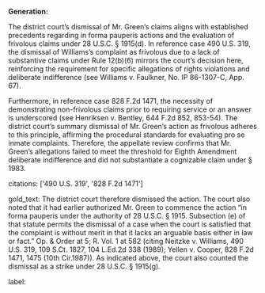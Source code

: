 **Generation:**

The district court’s dismissal of Mr. Green’s claims aligns with established precedents regarding in forma pauperis actions and the evaluation of frivolous claims under 28 U.S.C. § 1915(d). In reference case 490 U.S. 319, the dismissal of Williams’s complaint as frivolous due to a lack of substantive claims under Rule 12(b)(6) mirrors the court’s decision here, reinforcing the requirement for specific allegations of rights violations and deliberate indifference (see Williams v. Faulkner, No. IP 86-1307-C, App. 67).

Furthermore, in reference case 828 F.2d 1471, the necessity of demonstrating non-frivolous claims prior to requiring service or an answer is underscored (see Henriksen v. Bentley, 644 F.2d 852, 853-54). The district court’s summary dismissal of Mr. Green’s action as frivolous adheres to this principle, affirming the procedural standards for evaluating pro se inmate complaints. Therefore, the appellate review confirms that Mr. Green’s allegations failed to meet the threshold for Eighth Amendment deliberate indifference and did not substantiate a cognizable claim under § 1983.

citations: ['490 U.S. 319', '828 F.2d 1471']

gold_text: The district court therefore dismissed the action. The court also noted that it had earlier authorized Mr. Green to commence the action “in forma pauperis under the authority of 28 U.S.C. § 1915. Subsection (e) of that statute permits the dismissal of a case when the court is satisfied that the complaint is without merit in that it lacks an arguable basis either in law or fact.” Op. & Order at 5; R. Vol. 1 at 582 (citing Neitzke v. Williams, 490 U.S. 319, 109 S.Ct. 1827, 104 L.Ed.2d 338 (1989); Yellen v. Cooper, 828 F.2d 1471, 1475 (10th Cir.1987)). As indicated above, the court also counted the dismissal as a strike under 28 U.S.C. § 1915(g).

label: 
